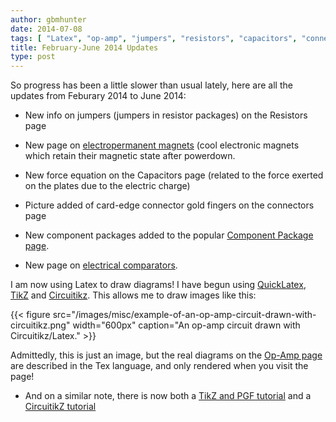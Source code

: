 ```yaml
---
author: gbmhunter
date: 2014-07-08
tags: [ "Latex", "op-amp", "jumpers", "resistors", "capacitors", "connectors", "component packages", "circuitikz", "tikz" ] 
title: February-June 2014 Updates
type: post
---
```


So progress has been a little slower than usual lately, here are all the updates from Feburary 2014 to June 2014:

* New info on jumpers (jumpers in resistor packages) on the Resistors page

* New page on [electropermanent magnets](/electronics/components/electropermanent-magnets-epms) (cool electronic magnets which retain their magnetic state after powerdown.

* New force equation on the Capacitors page (related to the force exerted on the plates due to the electric charge)

* Picture added of card-edge connector gold fingers on the connectors page

* New component packages added to the popular [Component Package page](/pcb-design/component-packages/).

* New page on [electrical comparators](/electronics/components/comparators).
		
I am now using Latex to draw diagrams! I have begun using [QuickLatex](http://quicklatex.com/), [TikZ](http://www.texample.net/tikz/) and [Circuitikz](http://www.ctan.org/pkg/circuitikz). This allows me to draw images like this:

{{< figure src="/images/misc/example-of-an-op-amp-circuit-drawn-with-circuitikz.png" width="600px" caption="An op-amp circuit drawn with Circuitikz/Latex." >}}

Admittedly, this is just an image, but the real diagrams on the [Op-Amp page](/electronics/components/op-amps) are described in the Tex language, and only rendered when you visit the page!

* And on a similar note, there is now both a [TikZ and PGF tutorial](/programming/languages/tex/tikz-and-pgf-tutorial) and a [CircuitikZ tutorial](/programming/languages/tex/drawing-schematics-with-tikz-and-circuitikz)